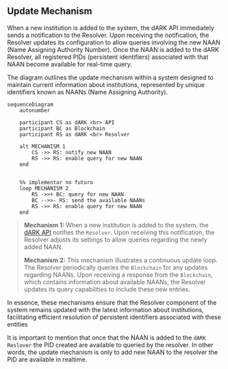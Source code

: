 ## Update Mechanism

When a new institution is added to the system, the dARK API immediately sends a notification to the Resolver. Upon receiving the notification, the Resolver updates its configuration to allow queries involving the new NAAN (Name Assigning Authority Number). Once the NAAN is added to the dARK Resolver, all registered PIDs (persistent identifiers) associated with that NAAN become available for real-time query.

The diagram outlines the update mechanism within a system designed to maintain current information about institutions, represented by unique identifiers known as NAANs (Name Assigning Authority).

```mermaid
sequenceDiagram
    autonumber

    participant CS as dARK <br> API
    participant BC as Blockchain
    participant RS as dARK <br> Resolver

    alt MECHANISM 1
        CS ->> RS: notify new NAAN
        RS ->> RS: enable query for new NAAN
    end


    %% implementar no futuro
    loop MECHANISM 2
        RS ->>+ BC: query for new NAAN
        BC -->>- RS: send the available NAANs
        RS ->> RS: enable query for new NAAN
    end
```

> **Mechanism 1:** When a new institution is added to the system, the [dARK API](./05_dark_api.md) notifies the `Resolver`. Upon receiving this notification, the Resolver adjusts its settings to allow queries regarding the newly added NAAN.
>
> **Mechanism 2:** This mechanism illustrates a continuous update loop. The Resolver periodically queries the `Blockchain` for any updates regarding NAANs. Upon receiving a response from the `Blockchain`, which contains information about available NAANs, the Resolver updates its query capabilities to include these new entries.
> 

In essence, these mechanisms ensure that the Resolver component of the system remains updated with the latest information about institutions, facilitating efficient resolution of persistent identifiers associated with these entities


It is important to mention that once that the NAAN is added to the `dARK Reslover` the PID created are available to queried by the resolver. In other words, the update mechanism is only to add new NAAN to the resolver the PID are available in realtime.
